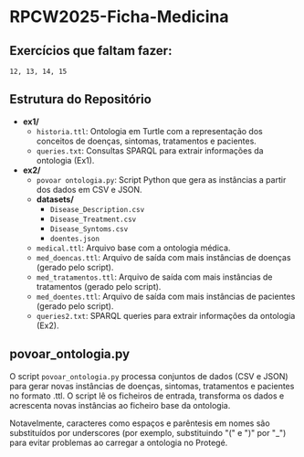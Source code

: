# RPCW2025-Ficha-Medicina

## Exercícios que faltam fazer:
    12, 13, 14, 15

## Estrutura do Repositório

- **ex1/**
  - `historia.ttl`: Ontologia em Turtle com a representação dos conceitos de doenças, sintomas, tratamentos e pacientes.
  - `queries.txt`: Consultas SPARQL para extrair informações da ontologia (Ex1).
- **ex2/**
  - `povoar ontologia.py`: Script Python que gera as instâncias a partir dos dados em CSV e JSON.
  - **datasets/**
    - `Disease_Description.csv`
    - `Disease_Treatment.csv`
    - `Disease_Syntoms.csv`
    - `doentes.json`
  - `medical.ttl`: Arquivo base com a ontologia médica.
  - `med_doencas.ttl`: Arquivo de saída com mais instâncias de doenças (gerado pelo script).
  - `med_tratamentos.ttl`: Arquivo de saída com mais instâncias de tratamentos (gerado pelo script).
  - `med_doentes.ttl`: Arquivo de saída com mais instâncias de pacientes (gerado pelo script).
  - `queries2.txt`: SPARQL queries para extrair informações da ontologia (Ex2).

## povoar_ontologia.py

O script `povoar_ontologia.py` processa conjuntos de dados (CSV e JSON) para gerar novas instâncias de doenças, sintomas, tratamentos e pacientes no formato .ttl. O script lê os ficheiros de entrada, transforma os dados e acrescenta novas instâncias ao ficheiro base da ontologia.

Notavelmente, caracteres como espaços e parêntesis em nomes são substituídos por underscores (por exemplo, substituindo "(" e ")" por "_") para evitar problemas ao carregar a ontologia no Protegé.